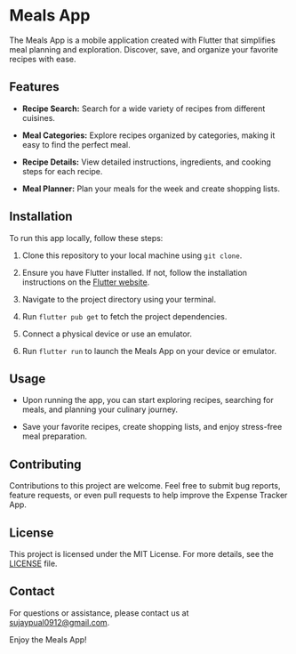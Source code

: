 # Meals App

The Meals App is a mobile application created with Flutter that simplifies meal planning and exploration. Discover, save, and organize your favorite recipes with ease.

## Features

- **Recipe Search:** Search for a wide variety of recipes from different cuisines.

- **Meal Categories:** Explore recipes organized by categories, making it easy to find the perfect meal.

- **Recipe Details:** View detailed instructions, ingredients, and cooking steps for each recipe.

- **Meal Planner:** Plan your meals for the week and create shopping lists.

## Installation

To run this app locally, follow these steps:

1. Clone this repository to your local machine using `git clone`.

2. Ensure you have Flutter installed. If not, follow the installation instructions on the [Flutter website](https://flutter.dev/docs/get-started/install).

3. Navigate to the project directory using your terminal.

4. Run `flutter pub get` to fetch the project dependencies.

5. Connect a physical device or use an emulator.

6. Run `flutter run` to launch the Meals App on your device or emulator.

## Usage

- Upon running the app, you can start exploring recipes, searching for meals, and planning your culinary journey.

- Save your favorite recipes, create shopping lists, and enjoy stress-free meal preparation.

## Contributing

Contributions to this project are welcome. Feel free to submit bug reports, feature requests, or even pull requests to help improve the Expense Tracker App.

## License

This project is licensed under the MIT License. For more details, see the [LICENSE](LICENSE) file.

## Contact

For questions or assistance, please contact us at [sujaypual0912@gmail.com](mailto:sujaypaul0912@gmail.com).

Enjoy the Meals App! 
